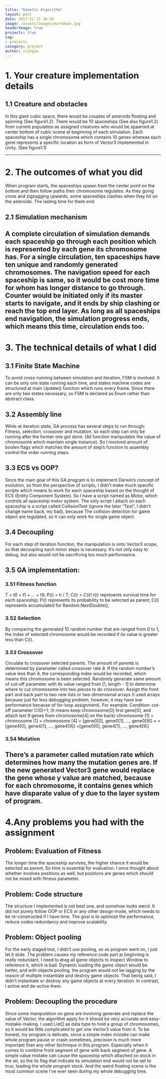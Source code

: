 ```yaml
---
title: "Genetic Algorithm"
layout: post
date: 2017-11-15 16:36
image: /assets/images/markdown.jpg
headerImage: true
projects: true
tag:
- projects
category: project
author: zizhguo
---
```


# 1.	Your creature implementation details
## 1.1	Creature and obstacles
In this giant cubic space, there would be couples of asteroids floating and spinning (See figure1.2). There would be 10 spaceships (See also figure1.2) from current population as assigned creatures who would be spawned at center bottom of cubic scene at beginning of each simulation. Each spaceship has a single chromosome which contains 10 genes whereas each gene represents a specific location as form of Vector3 implemented in Unity. (See figure1.1)

---

# 2.	The outcomes of what you did
When program starts, the spaceships spawn from the center point on the bottom and then follow paths their chromosome regulates. As they going cross and zigzagging upwards, some spaceships clashes when they hit on the asteroids. The lasting time for them end.
## 2.1 Simulation mechanism
A complete circulation of simulation demands each spaceship go through each position which is represented by each gene its chromosome has. For a single circulation, ten spaceships have ten unique and randomly generated chromosomes. The navigation speed for each spaceship is same, so it would be cost more time for whom has longer distance to go through. Counter would be initiated only if its master starts to navigate, and it ends by ship clashing or reach the top end layer. As long as all spaceships end navigation, the simulation progress ends, which means this time, circulation ends too.
---
# 3.	The technical details of what I did
## 3.1 Finite State Machine
To avoid cross-running between simulation and iteration, FSM is involved. It can be only one state running each time, and states machine codes are structured at main Update() function which runs every frame. Since there are only two states necessary, so FSM is declared as Enum rather than abstract class.
## 3.2 Assembly line
While at iteration state, GA process has several steps to run through: Fitness, selection, crossover and mutation, so each step can only be running after the former one got done. (All function manipulates the value of chromosome which maintain single instance). So I involved amount of boolen flags which matches the amount of step’s function to assembly control the order running steps.
## 3.3 ECS vs OOP?
Since the main goal of this GA program is to implement Darwin’s concept of evolution, so from the perspective of scripts, I didn’t make much specific scripts which means to work for each spaceship based on the thought of ECS (Entity Component System). 
So I have a script named as Motor, which controls all spaceship motor system. 
The only script I attach on each spaceship is a script called CollisionTest (ignore the later “Test”, I didn’t change name back, my bad), because The collision detection for game object are regulated, so it can only work for single game object.

## 3.4 Decoupling
For each step of iteration function, the manipulation is onto Vector3 scope, so that decoupling each minor steps is necessary. It’s not only easy to debug, but also would not be sacrificing too much performance. 

## 3.5 GA implementation:
### 3.51 Fitness function
T = t0 + t1 + ... + t9;
P(i) = ti / T;
C(i) = C(i)!
t(i)  represents survival time for each spaceship; P(i) represents its probability to be selected as parent; C(i) represents accumulated for Random.NextDouble();
### 3.52 Selection
By comparing the generated 10 random number that are ranged from 0 to 1, the index of selected chromosome would be recorded if its value is greater less than C(i).
### 3.53 Crossover
Circulate to crossover selected parents. The amount of parents is determined by parameter called crossover rate ∂. 
If the random number’s value less than ∂, the corresponding index would be recorded, which means this chromosome is been selected.
Randomly generate same amount of cut-off parameter with its value ranged from [1, length - 1] to determine where to cut chromosome into two pieces to do crossover.
Assign the front part and back part to two new lists or two-dimensional arrays (I used arrays because just for less debugging problem, however, it may have low performance because of for-loop assignment).
For example:
Condition: cut-off parameter C(0)=1; (it means keep chromosome[0] first gene[0], and attach last 9 genes from chromosome[4] on the back)
chromosome [1] = chromosome [1] × chromosome [4]
			= [gene0[0], gene0[1], …, gene0[9]] × = [gene4[0], gene4[1], …, gene4[9]]
			=[gene0[0], gene4[1], …, gene4[9]]
### 3.54 Mutation
There’s a parameter called mutation rate which determines how many the mutation genes are. If the new generated Vector3 gene would replace the gene whose y value are matched, because for each chromosome, it contains genes which have disparate value of y due to the layer system of program.
---
# 4.Any problems you had with the assignment
## Problem: Evaluation of Fitness 
The longer time the spaceship survives, the higher chance it would be selected as parent. So time is essential for evaluation.  I once thought about whether involves positions as well, but positions are genes which should not be mixed with fitness parameter.
## Problem: Code structure
The structure I implemented is not best one, and somehow looks weird. It did not purely follow OOP or ECS or any other design mode, which needs to be re-constructed if I have time.
The goal is to optimize the performance, reduce codes redundancy and improve scalability.
## Problem: Object pooling
For the early staged test, I didn’t use pooling, so as program went on, I just let it slide. The problem causes my reference code part at beginning is really redundant, I need to drag all game objects to Inspect Window to reference it, which is bad. 
Dynamic loading the game object would be better, and with objects pooling, the program would not be lagging by the reason of multiple instantiate and destroy game objects. That being said, I didn’t instantiate or destroy any game objects at every iteration. In contrast, I active and de-active them.
## Problem: Decoupling the procedure
Since some manipulation on gene are involving generate and replace the value of Vector, the algorithm apply for it should be very accurate and easy-mistake-making. I used List<Vector3>[] as data type to hold a group of chromosomes, so it would be little complicated to get one Vector3 value from it. 
To be honest, my program is delicate, since a simple index mistake can make whole program pause or crash sometimes, precision is much more important than any other technique in this program. Especially when it comes to combine front segment of gene with back segment of gene. A simple value mistake can cause the spaceship which attached on stock in the air, so the its flag that indicate its simulation end would not be set to true, leading the whole program stock. And the weird floating scene is the most common scene I’ve ever seen during my whole debugging time. 
